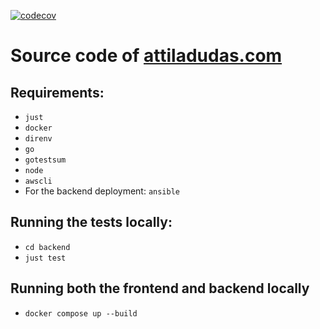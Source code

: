 [![codecov](https://codecov.io/gh/DAtek/attiladudas/graph/badge.svg?token=DD4YIGPFYE)](https://codecov.io/gh/DAtek/attiladudas)

# Source code of [attiladudas.com](https://attiladudas.com)

## Requirements:
- `just`
- `docker`
- `direnv`
- `go`
- `gotestsum`
- `node`
- `awscli`
- For the backend deployment: `ansible`

## Running the tests locally:
- `cd backend`
- `just test`

## Running both the frontend and backend locally
- `docker compose up --build`
